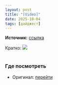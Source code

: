 ```yaml
---
layout: post
title: "[Video]"
date: 2025-10-04
tags: [дайджест]
---
```


**Источник:** [ссылка](https://t.me/nn4st/246108)

Кратко: <a href="https://tg.i-c-a.su/media/nn4st/246108/sticker_5395479221659256192.webm" rel="nofollow" target="_blank"><img src="https://tg.i-c-a.su/media/nn4st/246108/preview/thumb.jpeg" /></a><br /><br />

### Где посмотреть
- Оригинал: [перейти]({link})
